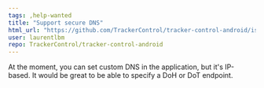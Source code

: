 ```yaml
---
tags: ,help-wanted
title: "Support secure DNS"
html_url: "https://github.com/TrackerControl/tracker-control-android/issues/201"
user: laurentlbm
repo: TrackerControl/tracker-control-android
---
```


At the moment, you can set custom DNS in the application, but it's IP-based. It would be great to be able to specify a DoH or DoT endpoint.